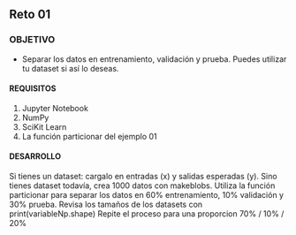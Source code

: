 ## Reto 01

### OBJETIVO 

- Separar los datos en entrenamiento, validación y prueba. Puedes utilizar tu dataset si así lo deseas. 

#### REQUISITOS 

1. Jupyter Notebook
2. NumPy
3. SciKit Learn 
4. La función particionar del ejemplo 01

#### DESARROLLO

Si tienes un dataset: cargalo en entradas (x) y salidas esperadas (y). Sino tienes dataset todavía, crea 1000 datos con makeblobs.
Utiliza la función particionar para separar los datos en 60% entrenamiento, 10% validación y 30% prueba.
Revisa los tamaños de los datasets con print(variableNp.shape)
Repite el proceso para una proporcion 70% / 10% / 20% 